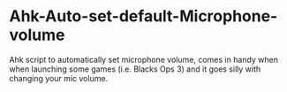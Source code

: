 # Ahk-Auto-set-default-Microphone-volume
Ahk script to automatically set microphone volume, comes in handy when when launching some games (i.e. Blacks Ops 3) and it goes silly with changing your mic volume.
